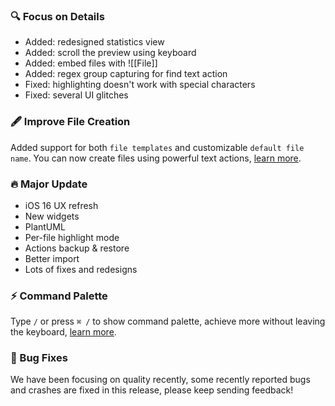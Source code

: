 ### 🔍 Focus on Details

- Added: redesigned statistics view
- Added: scroll the preview using keyboard
- Added: embed files with ![[File]]
- Added: regex group capturing for find text action
- Fixed: highlighting doesn't work with special characters
- Fixed: several UI glitches

### 🖋 Improve File Creation

Added support for both `file templates` and customizable `default file name`. You can now create files using powerful text actions, [learn more](https://docs.taio.app/#/editor/file-creation).

### 🔥 Major Update

- iOS 16 UX refresh
- New widgets
- PlantUML
- Per-file highlight mode
- Actions backup & restore
- Better import
- Lots of fixes and redesigns

### ⚡️ Command Palette

Type `/` or press `⌘ /` to show command palette, achieve more without leaving the keyboard, [learn more](https://docs.taio.app/#/editor/command-palette).

### 🐞 Bug Fixes

We have been focusing on quality recently, some recently reported bugs and crashes are fixed in this release, please keep sending feedback!